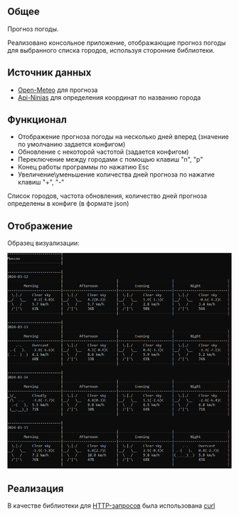 ## Общее

Прогноз погоды.

Реализовано консольное приложение, отображающие прогноз погоды для выбранного списка городов, используя сторонние библиотеки.

## Источник данных

- [Open-Meteo](https://open-meteo.com/en/docs#latitude=59.94&longitude=30.31&hourly=temperature_2m&forecast_days=16) для прогноза
- [Api-Ninjas](https://api-ninjas.com/api/city) для определения координат по названию города

## Функционал

 - Отображение прогноза погоды на несколько дней вперед (значение по умолчанию задается конфигом)
 - Обновление с некоторой частотой (задается конфигом)
 - Переключение между городами с помощью клавиш "n", "p"
 - Конец работы программы по нажатию Esc
 - Увеличение\уменьшение количества дней прогноза по нажатие клавиш "+", "-"

Список городов, частота обновления, количество дней прогноза определены в конфиге (в формате json)

## Отображение

Образец визуализации:

![image](interface.png)

## Реализация

В качестве библиотеки для [HTTP-запросов](https://en.wikipedia.org/wiki/HTTP) была использована [curl](https://github.com/curl/curl)
